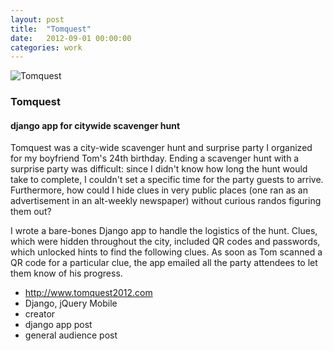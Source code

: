 ```yaml
---
layout: post
title:  "Tomquest"
date:   2012-09-01 00:00:00
categories: work
---
```


<div class="banner">
    <img src="/img/tomquestThumb.jpg" alt="Tomquest" class="workThumb"/>
    <div class="title">
        <h3>Tomquest</h3>
        <h4>django app for citywide scavenger hunt</h4>
    </div>
</div>

<div class="detail">
    <p>
        Tomquest was a city-wide scavenger hunt and surprise party I organized for my boyfriend Tom's 24th birthday. Ending a scavenger hunt with a surprise party was difficult: since I didn't know how long the hunt would take to complete, I couldn't set a specific time for the party guests to arrive. Furthermore, how could I hide clues in very public places (one ran as an advertisement in an alt-weekly newspaper) without curious randos figuring them out?
    </p>
    <p>
        I wrote a bare-bones Django app to handle the logistics of the hunt. Clues, which were hidden throughout the city, included QR codes and passwords, which unlocked hints to find the following clues. As soon as Tom scanned a QR code for a particular clue, the app emailed all the party attendees to let them know of his progress.
    </p>
    <ul class="workMeta">
        <li class="link"><a href="http://www.tomquest2012.com" target="_blank">http://www.tomquest2012.com</a></li>
        <li class="builtWith">Django, jQuery Mobile</li>
        <li class="role">creator</li>
        <li class="readMore">django app post</li>
        <li class="readMore">general audience post</li>
    </ul>
</div>
